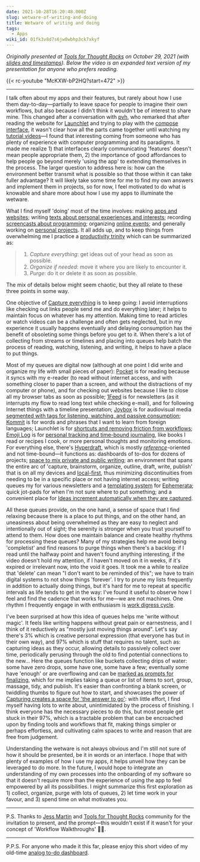 ```yaml
---
date: 2021-10-28T16:20:48.000Z
slug: wetware-of-writing-and-doing
title: Wetware of writing and doing
tags:
  - Apps
wiki_id: 01fk3v8d7s6jw0wbhp3ck7xkyf
---
```

_Originally presented at [Tools for Thought Rocks](https://lu.ma/tftrocks-oct) on October 29, 2021 (with [slides and timestamps](https://cafe.rosano.ca/t/presenting-wetware-of-writing-and-doing-at-tools-for-thought-rocks/148/2)). Below the video is an expanded text version of my presentation for anyone who prefers reading._

{{< rc-youtube "McKXW-bP2HQ?start=472" >}}

---

I talk often about my apps and their features, but rarely about how I use them day-to-day—partially to leave space for people to imagine their own workflows, but also because I didn't think it wouldn't be of interest to share mine. This changed after a conversation with [pvh](https://www.pvh.ca), who remarked that after reading the website for [Launchlet](https://rosano.hmm.garden/01f1ghk7crrk2g4b3e37j8vpgx) and trying to play with the [compose interface](https://launchlet.dev/compose), it wasn't clear how all the parts came together until watching my [tutorial videos](https://rosano.hmm.garden/01f1ghgrgxq5adk0sdck3csghh)—I found that interesting coming from someone who has plenty of experience with computer programming and its paradigms. It made me realize 1) that interfaces clearly communicating 'features' doesn't mean people appropriate them, 2) the importance of good affordances to help people go beyond merely 'using the app' to extending themselves in the process. The larger question to address here is: how can the environment better transmit what is possible so that those within it can take fuller advantage? It will likely take some time for me to find my own answers and implement them in projects, so for now, I feel motivated to do what is knowable and share more about how I use my apps to illuminate the wetware.

What I find myself 'doing' most of the time involves: making [apps and websites](https://github.com/rosano); writing [texts about personal experiences and interests](https://utopia.rosano.ca/tag/reflection/); recording [screencasts about programming](https://vimeo.com/rosano/videos); organizing [online events](https://rosano.hmm.garden/01ew1g0nvabn71z3xwpj93bbqg); and generally working on [personal projects](https://rosano.hmm.garden/01etsqssqjv29ykfphkxq01042). It all adds up, and to keep things from overwhelming me I practice a [productivity trinity](https://rosano.hmm.garden/01ett0ax73nhv89tyd5wpn145z) which can be summarized as:

> 1. _Capture everything_: get ideas out of your head as soon as possible.
> 2. _Organize if needed_: move it where you are likely to encounter it.
> 3. _Purge_: do it or delete it as soon as possible.

The mix of details below might seem chaotic, but they all relate to these three points in some way.

One objective of [Capture everything](https://rosano.hmm.garden/01ett072dk3kyevtrraez4ctgf) is to keep going: I avoid interruptions like checking out links people send me and do everything later; it helps to maintain focus on whatever has my attention. Making time to read articles or watch videos can be a challenge and often gets neglected, but in my experience it usually happens eventually and delaying consumption has the benefit of obsoleting some things before you get to it. When there's a lot of collecting from streams or timelines and placing into queues help batch the process of reading, watching, listening, and writing, it helps to have a place to put things.

Most of my queues are digital now (although at one point I did write and organize my life with small pieces of paper): [Pocket](https://getpocket.com) is for reading because it syncs with my e-reader (to read without internet access, and with something closer to paper than a screen, and without the distractions of my computer or phone), and for checking out websites because I like to close all my browser tabs as soon as possible; [1Feed](https://1feed.app) is for newsletters (as it interrupts my flow to read long text while checking e-mail), and for following Internet things with a timeline presentation; [Joybox](https://rosano.hmm.garden/01f3t6hb8645evfj9k0yjvpsy9) is for audiovisual media [segmented with tags for listening, watching, and passive consumption](https://www.youtube.com/watch?v=McKXW-bP2HQ&t=13m18s); [Kommit](https://rosano.hmm.garden/01f1qb660m91xyn050bn79dhnz) is for words and phrases that I want to learn from foreign languages; Launchlet is for [shortcuts and removing friction from workflows](https://www.youtube.com/watch?v=McKXW-bP2HQ&t=21m45s); [Emoji Log](https://rosano.hmm.garden/01f1km6a1g3ph2jd3j7nx0qd02) is for [personal tracking and time-bound journaling](https://www.youtube.com/watch?v=McKXW-bP2HQ&t=23m40s), like books I read or recipes I cook, or more personal thoughts and monitoring emotions. For everything else, there's [Hyperdraft](https://rosano.hmm.garden/01etj3kw7w4zyz1f5ktnnagn7n), which is mostly _[reference](https://utopia.rosano.ca/discussion-is-ephemeral)_\-oriented and not time-bound—it functions as: dashboards of to-dos for dozens of projects; [space to mix private and public writing](https://www.youtube.com/watch?v=McKXW-bP2HQ&t=36m32s); an environment that spans the entire arc of 'capture, brainstorm, organize, outline, draft, write, publish' that is on all my devices and [local-first](https://www.inkandswitch.com/local-first.html), thus minimizing discontinuities from needing to be in a specific place or not having internet access; writing queues my for various newsletters and a [templating system](https://www.youtube.com/watch?v=McKXW-bP2HQ&t=39m56s) for [Ephemerata](https://rosano.hmm.garden/01f58x4bdpm6530ba58wxjm30w); quick jot-pads for when I'm not sure where to put something; and a convenient place for [Ideas increment automatically when they are captured](https://rosano.hmm.garden/01et7vrq0dzezj2aj0vkr4t2zy).

All these queues provide, on the one hand, a sense of space that I find relaxing because there is a place to put things, and on the other hand, an uneasiness about being overwhelmed as they are easy to neglect and intentionally out of sight; the serenity is stronger when you trust yourself to attend to them. How does one maintain balance and create healthy rhythms for processing these queues? Many of my strategies help me avoid being 'completist' and find reasons to purge things when there's a backlog: if I read until the halfway point and haven't found anything interesting, if the video doesn't hold my attention, if I haven't moved on it in weeks, if it's expired or irrelevant now, into the void it goes. It took me a while to realize that 'delete' can mean "I don't want to be reminded of this"; we have to train digital systems to not show things 'forever'. I try to prune my lists frequently in addition to actually doing things, but it's hard for me to repeat at specific intervals as life tends to get in the way: I've found it useful to observe how I feel and find the cadence that works for me—we are not machines. One rhythm I frequently engage in with enthusiasm is [work digress cycle](https://rosano.ca/blog/work-then-dont/).

I've been surprised at how this idea of queues helps me 'write without magic'. It feels like writing happens without great pain or earnestness, and I think of it reductively as "mostly just moving things around". Let's say there's 3% which is creative personal expression (that everyone has but in their own way), and 97% which is stuff that requires no talent, such as: capturing ideas as they occur, allowing details to passively collect over time, periodically perusing through the old to find potential connections to the new… Here the queues function like buckets collecting drips of water: some have zero drops, some have one, some have a few; eventually some have 'enough' or are overflowing and can be [marked as prompts for finalizing](https://www.youtube.com/watch?v=McKXW-bP2HQ&t=42m59s), which for me implies taking a queue or list of items to sort, group, massage, tidy, and publish. It's easier than confronting a blank screen, or twiddling thumbs to figure out how to start, and showcases the power of [Capturing creates a space for 'the answer to go'](https://rosano.hmm.garden/01et5a1fy7zy4pvqe8nywg471m): with little effort, I find myself having lots to write about, unintimidated by the process of finishing. I think everyone has the necessary pieces to do this, but most people get stuck in their 97%, which is a tractable problem that can be encroached upon by finding tools and workflows that fit, making things simpler or perhaps effortless, and cultivating calm spaces to write and reason that are free from judgement.

Understanding the wetware is not always obvious and I'm still not sure of how it should be presented, be it in words or an interface. I hope that with plenty of examples of how I use my apps, it helps unveil how they can be leveraged to do more. In the future, I would hope to integrate an understanding of my own processes into the onboarding of my software so that it doesn't require more than the experience of using the app to feel empowered by all its possibilities. I might summarize this first exploration as 1) collect, organize, purge with lots of queues, 2) let time work in your favour, and 3) spend time on what motivates you.

---

P.S. Thanks to [Jess Martin](https://jessmart.in) and [Tools for Thought Rocks](https://toolsforthought.rocks) community for the invitation to present, and the prompt—this wouldn't exist if it wasn't for your concept of 'Workflow Walkthroughs' 🙏🏽.

---

P.P.S. For anyone who made it this far, please enjoy this short video of my old-time [analog to-do dashboard](https://youtu.be/sctotQrchsk).
